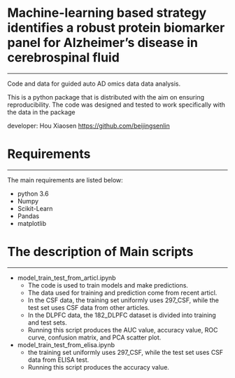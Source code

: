 # Machine-learning based strategy identifies a robust protein biomarker panel for Alzheimer’s disease in cerebrospinal fluid
___
Code and data for guided auto AD omics data data analysis.

This is a python package that is distributed with the aim on ensuring reproducibility. The code was designed and tested to work specifically with the data in the package

developer: Hou Xiaosen https://github.com/beijingsenlin


# Requirements 
___
The main requirements are listed below:
* python 3.6
* Numpy
* Scikit-Learn
* Pandas
* matplotlib
# The description of Main scripts
___
* model_train_test_from_articl.ipynb  
  * The code is used to train models and make predictions.  
  * The data used for training and prediction come from recent articl.
  * In the CSF data, the training set uniformly uses 297_CSF, while the test set uses CSF data from other articles.
  * In the DLPFC data, the 182_DLPFC dataset is divided into training and test sets.  
  * Running this script produces the AUC value, accuracy value, ROC curve, confusion matrix, and PCA scatter plot.
* model_train_test_from_elisa.ipynb
  * the training set uniformly uses 297_CSF, while the test set uses CSF data from ELISA test.
  * Running this script produces the accuracy value.
